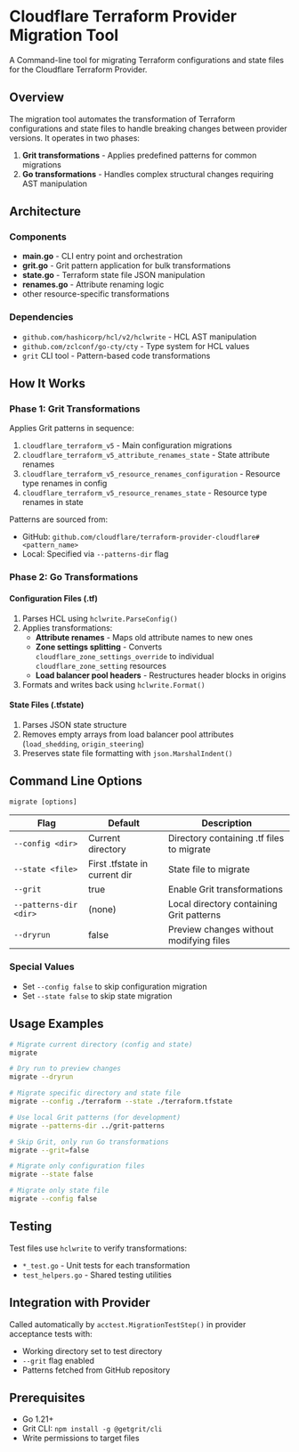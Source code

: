 # Cloudflare Terraform Provider Migration Tool

A Command-line tool for migrating Terraform configurations and state files for the Cloudflare Terraform Provider.

## Overview

The migration tool automates the transformation of Terraform configurations and state files to handle breaking changes between provider versions. It operates in two phases:

1. **Grit transformations** - Applies predefined patterns for common migrations
2. **Go transformations** - Handles complex structural changes requiring AST manipulation

## Architecture

### Components

- **main.go** - CLI entry point and orchestration
- **grit.go** - Grit pattern application for bulk transformations
- **state.go** - Terraform state file JSON manipulation
- **renames.go** - Attribute renaming logic
- other resource-specific transformations

### Dependencies

- `github.com/hashicorp/hcl/v2/hclwrite` - HCL AST manipulation
- `github.com/zclconf/go-cty/cty` - Type system for HCL values
- `grit` CLI tool - Pattern-based code transformations

## How It Works

### Phase 1: Grit Transformations

Applies Grit patterns in sequence:
1. `cloudflare_terraform_v5` - Main configuration migrations
2. `cloudflare_terraform_v5_attribute_renames_state` - State attribute renames
3. `cloudflare_terraform_v5_resource_renames_configuration` - Resource type renames in config
4. `cloudflare_terraform_v5_resource_renames_state` - Resource type renames in state

Patterns are sourced from:
- GitHub: `github.com/cloudflare/terraform-provider-cloudflare#<pattern_name>`
- Local: Specified via `--patterns-dir` flag

### Phase 2: Go Transformations

#### Configuration Files (.tf)
1. Parses HCL using `hclwrite.ParseConfig()`
2. Applies transformations:
   - **Attribute renames** - Maps old attribute names to new ones
   - **Zone settings splitting** - Converts `cloudflare_zone_settings_override` to individual `cloudflare_zone_setting` resources
   - **Load balancer pool headers** - Restructures header blocks in origins
3. Formats and writes back using `hclwrite.Format()`

#### State Files (.tfstate)
1. Parses JSON state structure
2. Removes empty arrays from load balancer pool attributes (`load_shedding`, `origin_steering`)
3. Preserves state file formatting with `json.MarshalIndent()`

## Command Line Options

```
migrate [options]
```

| Flag | Default | Description |
|------|---------|-------------|
| `--config <dir>` | Current directory | Directory containing .tf files to migrate |
| `--state <file>` | First .tfstate in current dir | State file to migrate |
| `--grit` | true | Enable Grit transformations |
| `--patterns-dir <dir>` | (none) | Local directory containing Grit patterns |
| `--dryrun` | false | Preview changes without modifying files |

### Special Values
- Set `--config false` to skip configuration migration
- Set `--state false` to skip state migration

## Usage Examples

```bash
# Migrate current directory (config and state)
migrate

# Dry run to preview changes
migrate --dryrun

# Migrate specific directory and state file
migrate --config ./terraform --state ./terraform.tfstate

# Use local Grit patterns (for development)
migrate --patterns-dir ../grit-patterns

# Skip Grit, only run Go transformations
migrate --grit=false

# Migrate only configuration files
migrate --state false

# Migrate only state file
migrate --config false
```

## Testing

Test files use `hclwrite` to verify transformations:
- `*_test.go` - Unit tests for each transformation
- `test_helpers.go` - Shared testing utilities

## Integration with Provider

Called automatically by `acctest.MigrationTestStep()` in provider acceptance tests with:
- Working directory set to test directory
- `--grit` flag enabled
- Patterns fetched from GitHub repository

## Prerequisites

- Go 1.21+
- Grit CLI: `npm install -g @getgrit/cli`
- Write permissions to target files